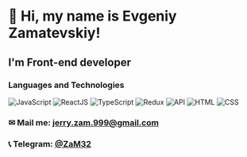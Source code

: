 # 👋 Hi, my name is Evgeniy Zamatevskiy!

## I'm Front-end developer

### Languages and Technologies

![JavaScript](https://img.shields.io/badge/-JavaScript-090909?style=for-the-badge&logo=JavaScript) ![ReactJS](https://img.shields.io/badge/-ReactJs-090909?style=for-the-badge&logo=React) ![TypeScript](https://img.shields.io/badge/-TypeScript-090909?style=for-the-badge&logo=TypeScript) ![Redux](https://img.shields.io/badge/-Redux-090909?style=for-the-badge&logo=Redux) ![API](https://img.shields.io/badge/-REST&#032;API-090909?style=for-the-badge&logo=API) ![HTML](https://img.shields.io/badge/-HTML-090909?style=for-the-badge&logo=html5) ![CSS](https://img.shields.io/badge/-CSS-090909?style=for-the-badge&logo=css3)

### &#9993; Mail me: jerry.zam.999@gmail.com

### &#128222; Telegram: [@ZaM32](https://t.me/ZaM32)

#
